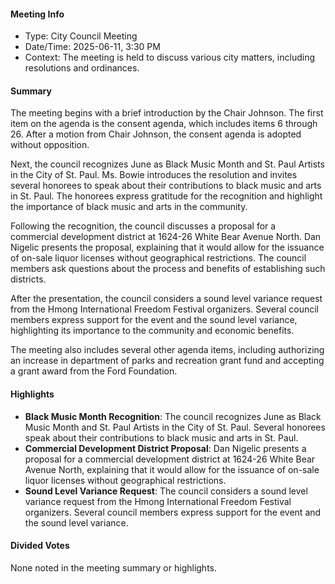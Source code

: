 ---
---

#### Meeting Info
* Type: City Council Meeting
* Date/Time: 2025-06-11, 3:30 PM
* Context: The meeting is held to discuss various city matters, including resolutions and ordinances.

#### Summary

The meeting begins with a brief introduction by the Chair Johnson. The first item on the agenda is the consent agenda, which includes items 6 through 26. After a motion from Chair Johnson, the consent agenda is adopted without opposition.

Next, the council recognizes June as Black Music Month and St. Paul Artists in the City of St. Paul. Ms. Bowie introduces the resolution and invites several honorees to speak about their contributions to black music and arts in St. Paul. The honorees express gratitude for the recognition and highlight the importance of black music and arts in the community.

Following the recognition, the council discusses a proposal for a commercial development district at 1624-26 White Bear Avenue North. Dan Nigelic presents the proposal, explaining that it would allow for the issuance of on-sale liquor licenses without geographical restrictions. The council members ask questions about the process and benefits of establishing such districts.

After the presentation, the council considers a sound level variance request from the Hmong International Freedom Festival organizers. Several council members express support for the event and the sound level variance, highlighting its importance to the community and economic benefits.

The meeting also includes several other agenda items, including authorizing an increase in department of parks and recreation grant fund and accepting a grant award from the Ford Foundation.

#### Highlights

* **Black Music Month Recognition**: The council recognizes June as Black Music Month and St. Paul Artists in the City of St. Paul. Several honorees speak about their contributions to black music and arts in St. Paul.
* **Commercial Development District Proposal**: Dan Nigelic presents a proposal for a commercial development district at 1624-26 White Bear Avenue North, explaining that it would allow for the issuance of on-sale liquor licenses without geographical restrictions.
* **Sound Level Variance Request**: The council considers a sound level variance request from the Hmong International Freedom Festival organizers. Several council members express support for the event and the sound level variance.

#### Divided Votes

None noted in the meeting summary or highlights.

